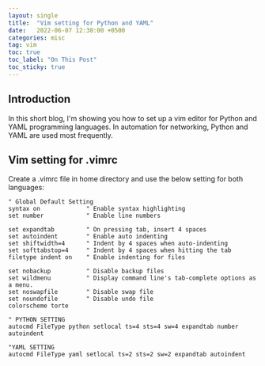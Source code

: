```yaml
---
layout: single
title:  "Vim setting for Python and YAML"
date:   2022-06-07 12:30:00 +0500
categories: misc
tag: vim
toc: true
toc_label: "On This Post"
toc_sticky: true
---
```


## Introduction
In this short blog, I'm showing you how to set up a vim editor for Python and YAML programming languages. In automation for networking, Python and YAML are used most frequently.

## Vim setting for .vimrc

Create a .vimrc file in home directory and use the below setting for both languages:

```console
" Global Default Setting 
syntax on             " Enable syntax highlighting
set number            " Enable line numbers

set expandtab         " On pressing tab, insert 4 spaces
set autoindent        " Enable auto indenting
set shiftwidth=4      " Indent by 4 spaces when auto-indenting
set softtabstop=4     " Indent by 4 spaces when hitting the tab
filetype indent on    " Enable indenting for files

set nobackup          " Disable backup files
set wildmenu          " Display command line's tab-complete options as a menu.
set noswapfile        " Disable swap file
set noundofile        " Disable undo file
colorscheme torte

" PYTHON SETTING 
autocmd FileType python setlocal ts=4 sts=4 sw=4 expandtab number autoindent

"YAML SETTING
autocmd FileType yaml setlocal ts=2 sts=2 sw=2 expandtab autoindent
```
